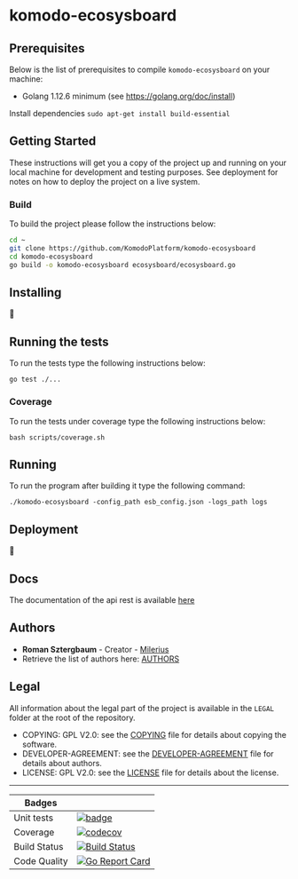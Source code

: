 # komodo-ecosysboard

## Prerequisites

Below is the list of prerequisites to compile `komodo-ecosysboard` on your machine:

- Golang 1.12.6 minimum (see https://golang.org/doc/install)

Install dependencies
`sudo apt-get install build-essential`

## Getting Started

These instructions will get you a copy of the project up and running on your local machine for development and testing purposes.
See deployment for notes on how to deploy the project on a live system.

### Build

To build the project please follow the instructions below:


```bash
cd ~
git clone https://github.com/KomodoPlatform/komodo-ecosysboard
cd komodo-ecosysboard
go build -o komodo-ecosysboard ecosysboard/ecosysboard.go
```

## Installing

:construction:

## Running the tests

To run the tests type the following instructions below:

```
go test ./...
```

### Coverage

To run the tests under coverage type the following instructions below:

```
bash scripts/coverage.sh 
```

## Running

To run the program after building it type the following command:

```
./komodo-ecosysboard -config_path esb_config.json -logs_path logs
```

## Deployment

:construction:

## Docs

The documentation of the api rest is available [here](./docs/api.md)

## Authors

-  **Roman Sztergbaum** - Creator - [Milerius](https://github.com/Milerius)
- Retrieve the list of authors here: [AUTHORS](LEGAL/AUTHORS)

## Legal

All information about the legal part of the project is available in the `LEGAL` folder at the root of the repository.

- COPYING: GPL V2.0: see the [COPYING](LEGAL/COPYING) file for details about copying the software.
- DEVELOPER-AGREEMENT: see the [DEVELOPER-AGREEMENT](LEGAL/DEVELOPER-AGREEMENT) file for details about authors.
- LICENSE: GPL V2.0: see the [LICENSE](LEGAL/LICENSE) file for details about the license.

***

| Badges     |                                                                                                                                                              |
|------------|--------------------------------------------------------------------------------------------------------------------------------------------------------------|
| Unit tests | [![badge](https://report.ci/status/KomodoPlatform/komodo-ecosysboard/badge.svg?branch=master)](https://report.ci/status/KomodoPlatform/komodo-ecosysboard?branch=master) |
| Coverage   | [![codecov](https://codecov.io/gh/KomodoPlatform/komodo-ecosysboard/branch/master/graph/badge.svg)](https://codecov.io/gh/KomodoPlatform/komodo-ecosysboard)                                                                                                                                                              |
| Build Status | [![Build Status](https://travis-ci.com/KomodoPlatform/komodo-ecosysboard.svg?branch=master)](https://travis-ci.com/KomodoPlatform/komodo-ecosysboard)                                                                                                                                                              |
| Code Quality | [![Go Report Card](https://goreportcard.com/badge/github.com/KomodoPlatform/komodo-ecosysboard)](https://goreportcard.com/report/github.com/KomodoPlatform/komodo-ecosysboard)
